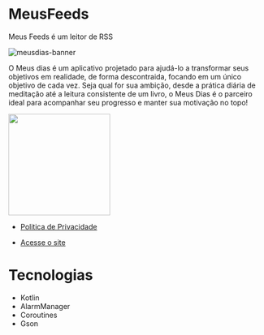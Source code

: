# MeusFeeds
Meus Feeds é um leitor de RSS

![meusdias-banner](https://deyvidandrades.github.io/MeusFeeds/meusfeeds_banner.png)

O Meus dias é um aplicativo projetado para ajudá-lo a transformar seus objetivos em realidade, de
forma descontraida, focando em um único objetivo de cada vez. Seja qual for sua ambição, desde a
prática diária de meditação até a leitura consistente de um livro, o Meus Dias é o parceiro ideal
para acompanhar seu progresso e manter sua motivação no topo!

<a href="https://play.google.com/store/apps/details?id=com.deyvidandrades.meusfeeds" target="_blank">
  <img src="https://play.google.com/intl/en_us/badges/static/images/badges/en_badge_web_generic.png" width="200">
</a>

- [Politica de Privacidade](https://deyvidandrades.github.io/MeusFeeds/termos/)

- [Acesse o site](https://deyvidandrades.github.io/MeusFeeds/)

# Tecnologias

* Kotlin
* AlarmManager
* Coroutines
* Gson
